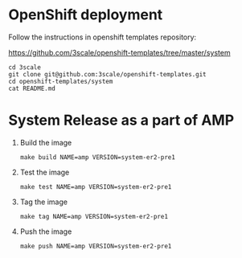 # OpenShift deployment

Follow the instructions in openshift templates repository:

https://github.com/3scale/openshift-templates/tree/master/system

```shell
cd 3scale
git clone git@github.com:3scale/openshift-templates.git
cd openshift-templates/system
cat README.md
```

# System Release as a part of AMP

1. Build the image

   ```shell
   make build NAME=amp VERSION=system-er2-pre1
   ```

2. Test the image

   ```shell
   make test NAME=amp VERSION=system-er2-pre1
   ```

3. Tag the image

   ```shell
   make tag NAME=amp VERSION=system-er2-pre1
   ```

4. Push the image

   ```shell
   make push NAME=amp VERSION=system-er2-pre1
   ```
